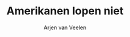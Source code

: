 ---
title: "Amerikanen lopen niet"
author: "Arjen van Veelen"
isbn: "9082821621"
isbn13: "9789082821628"
rating: "4"
publisher: "De Correspondent"
pages: "256"
publishYear: "2018"
read: "2018"
goodreads_id: "40029024"
---